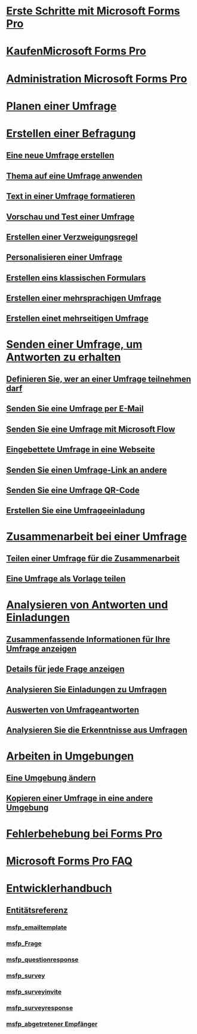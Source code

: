 # [Erste Schritte mit Microsoft Forms Pro](get-started.md) 

# [KaufenMicrosoft Forms Pro](purchase.md)

# [Administration Microsoft Forms Pro](administer.md)

# [Planen einer Umfrage](plan-survey.md)

# [Erstellen einer Befragung](create-survey.md)
## [Eine neue Umfrage erstellen](create-new-survey.md)
## [Thema auf eine Umfrage anwenden](apply-theme.md)  
## [Text in einer Umfrage formatieren](survey-text-format.md)
## [Vorschau und Test einer Umfrage](preview-test-survey.md) 
## [Erstellen einer Verzweigungsregel](create-branching-rule.md) 
## [Personalisieren einer Umfrage](personalize-survey.md)
## [Erstellen eins klassischen Formulars](create-classic-form.md)
## [Erstellen einer mehrsprachigen Umfrage](create-multilingual-survey.md)
## [Erstellen einet mehrseitigen Umfrage](create-multipage-survey.md)

# [Senden einer Umfrage, um Antworten zu erhalten](send-survey.md)
## [Definieren Sie, wer an einer Umfrage teilnehmen darf](invite-settings.md)  
## [Senden Sie eine Umfrage per E-Mail](send-survey-email.md)  
## [Senden Sie eine Umfrage mit Microsoft Flow](send-survey-microsoft-flow.md)  
## [Eingebettete Umfrage in eine Webseite](embed-web-page.md)  
## [Senden Sie einen Umfrage-Link an andere](send-survey-link.md)  
## [Senden Sie eine Umfrage QR-Code](send-survey-qrcode.md)  
## [Erstellen Sie eine Umfrageeinladung](create-survey-invite.md)

# [Zusammenarbeit bei einer Umfrage](collaborate-survey.md)  
## [Teilen einer Umfrage für die Zusammenarbeit](share-survey-collaborate.md)  
## [Eine Umfrage als Vorlage teilen](share-survey-template.md)  

# [Analysieren von Antworten und Einladungen](analyze-responses-invites.md)  
## [Zusammenfassende Informationen für Ihre Umfrage anzeigen](view-summary-information.md)  
## [Details für jede Frage anzeigen](view-details-each-question.md)  
## [Analysieren Sie Einladungen zu Umfragen](analyze-survey-invitations.md)  
## [Auswerten von Umfrageantworten](analyze-survey-responses.md)  
## [Analysieren Sie die Erkenntnisse aus Umfragen](analyze-survey-insights.md)  

# [Arbeiten in Umgebungen](choose-environment.md)
## [Eine Umgebung ändern](change-environment.md)
## [Kopieren einer Umfrage in eine andere Umgebung](copy-survey-environment.md)

# [Fehlerbehebung bei Forms Pro](troubleshoot.md)

# [Microsoft Forms Pro FAQ](mfp-faq.md)

# [Entwicklerhandbuch](developer/developer-guide.md)
## [Entitätsreferenz](developer/forms-pro-reference.md)
### [msfp_emailtemplate](developer/reference/entities/msfp_emailtemplate.md)
### [msfp_Frage](developer/reference/entities/msfp_question.md)
### [msfp_questionresponse](developer/reference/entities/msfp_questionresponse.md)
### [msfp_survey](developer/reference/entities/msfp_survey.md)
### [msfp_surveyinvite](developer/reference/entities/msfp_surveyinvite.md)
### [msfp_surveyresponse](developer/reference/entities/msfp_surveyresponse.md)
### [msfp_abgetretener Empfänger](developer/reference/entities/msfp_unsubscribedrecipient.md)
